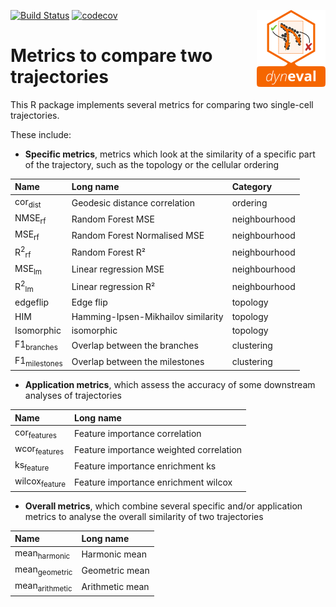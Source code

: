
<!-- README.md is generated from README.Rmd. Please edit that file -->
[![Build Status](https://api.travis-ci.org/dynverse/dyneval.svg)](https://travis-ci.org/dynverse/dyneval) [![codecov](https://codecov.io/gh/dynverse/dynguidelines/branch/master/graph/badge.svg)](https://codecov.io/gh/dynverse/dynguidelines) <img src="man/figures/logo.png" align="right" />

Metrics to compare two trajectories
===================================

This R package implements several metrics for comparing two single-cell trajectories.

These include:

-   **Specific metrics**, metrics which look at the similarity of a specific part of the trajectory, such as the topology or the cellular ordering

| Name                       | Long name                          | Category      |
|:---------------------------|:-----------------------------------|:--------------|
| cor<sub>dist</sub>         | Geodesic distance correlation      | ordering      |
| NMSE<sub>rf</sub>          | Random Forest MSE                  | neighbourhood |
| MSE<sub>rf</sub>           | Random Forest Normalised MSE       | neighbourhood |
| R<sup>2</sup><sub>rf</sub> | Random Forest R²                   | neighbourhood |
| MSE<sub>lm</sub>           | Linear regression MSE              | neighbourhood |
| R<sup>2</sup><sub>lm</sub> | Linear regression R²               | neighbourhood |
| edgeflip                   | Edge flip                          | topology      |
| HIM                        | Hamming-Ipsen-Mikhailov similarity | topology      |
| Isomorphic                 | isomorphic                         | topology      |
| F1<sub>branches</sub>      | Overlap between the branches       | clustering    |
| F1<sub>milestones</sub>    | Overlap between the milestones     | clustering    |

-   **Application metrics**, which assess the accuracy of some downstream analyses of trajectories

| Name                     | Long name                               |
|:-------------------------|:----------------------------------------|
| cor<sub>features</sub>   | Feature importance correlation          |
| wcor<sub>features</sub>  | Feature importance weighted correlation |
| ks<sub>feature</sub>     | Feature importance enrichment ks        |
| wilcox<sub>feature</sub> | Feature importance enrichment wilcox    |

-   **Overall metrics**, which combine several specific and/or application metrics to analyse the overall similarity of two trajectories

| Name                      | Long name       |
|:--------------------------|:----------------|
| mean<sub>harmonic</sub>   | Harmonic mean   |
| mean<sub>geometric</sub>  | Geometric mean  |
| mean<sub>arithmetic</sub> | Arithmetic mean |
